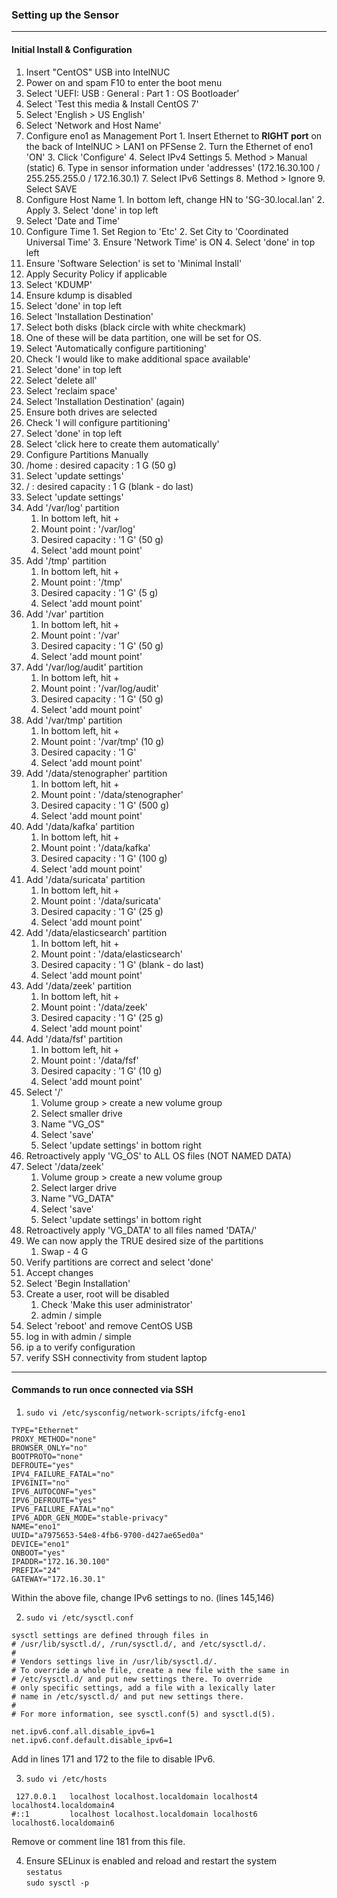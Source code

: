 ### Setting up the Sensor
---
#### Initial Install & Configuration
1. Insert "CentOS" USB into IntelNUC
2. Power on and spam F10 to enter the boot menu
3. Select 'UEFI: USB : General : Part 1 : OS Bootloader'
4. Select 'Test this media & Install CentOS 7'
5. Select 'English > US English'
6. Select 'Network and Host Name'
  1.  Configure eno1 as Management Port
    1. Insert Ethernet to **RIGHT port** on the back of IntelNUC > LAN1 on PFSense
    2. Turn the Ethernet of eno1 'ON'
    3. Click 'Configure'
    4. Select IPv4 Settings
    5. Method > Manual (static)
    6. Type in sensor information under 'addresses' (172.16.30.100 / 255.255.255.0 / 172.16.30.1)
    7. Select IPv6 Settings
    8. Method > Ignore
    9. Select SAVE
  2. Configure Host Name
    1. In bottom left, change HN to 'SG-30.local.lan'
    2. Apply
    3. Select 'done' in top left
7. Select 'Date and Time'
  1. Configure Time
    1. Set Region to 'Etc'
    2. Set City to 'Coordinated Universal Time'
    3. Ensure 'Network Time' is ON
    4. Select 'done' in top left
8. Ensure 'Software Selection' is set to 'Minimal Install'
9. Apply Security Policy if applicable
10. Select 'KDUMP'  
  1. Ensure kdump is disabled
  2. Select 'done' in top left
11. Select 'Installation Destination'
  1. Select both disks (black circle with white checkmark)
  2. One of these will be data partition, one will be set for OS.
  3. Select 'Automatically configure partitioning'
  4. Check 'I would like to make additional space available'
  5. Select 'done' in top left
  6. Select 'delete all'
  7. Select 'reclaim space'
12. Select 'Installation Destination' (again)
  1. Ensure both drives are selected
  2. Check 'I will configure partitioning'
  3. Select 'done' in top left
  4. Select 'click here to create them automatically'
13. Configure Partitions Manually
  1. /home : desired capacity : 1 G       (50 g)
  2. Select 'update settings'
  3. / : desired capacity : 1 G           (blank - do last)
  4. Select 'update settings'
  5. Add '/var/log' partition
      1. In bottom left, hit +
      2. Mount point : '/var/log'
      3. Desired capacity : '1 G'         (50 g)
      4. Select 'add mount point'
  6. Add '/tmp' partition
      1. In bottom left, hit +
      2. Mount point : '/tmp'
      3. Desired capacity : '1 G'         (5 g)
      4. Select 'add mount point'
  7. Add '/var' partition
      1. In bottom left, hit +
      2. Mount point : '/var'
      3. Desired capacity : '1 G'         (50 g)
      4. Select 'add mount point'
  8. Add '/var/log/audit' partition
      1. In bottom left, hit +
      2. Mount point : '/var/log/audit'
      3. Desired capacity : '1 G'         (50 g)
      4. Select 'add mount point'
  9. Add '/var/tmp' partition
      1. In bottom left, hit +
      2. Mount point : '/var/tmp'         (10 g)
      3. Desired capacity : '1 G'
      4. Select 'add mount point'
  10. Add '/data/stenographer' partition
        1. In bottom left, hit +
        2. Mount point : '/data/stenographer'
        3. Desired capacity : '1 G'       (500 g)
        4. Select 'add mount point'
  11. Add '/data/kafka' partition
        1. In bottom left, hit +
        2. Mount point : '/data/kafka'
        3. Desired capacity : '1 G'       (100 g)
        4. Select 'add mount point'
  12. Add '/data/suricata' partition
        1. In bottom left, hit +
        2. Mount point : '/data/suricata'
        3. Desired capacity : '1 G'       (25 g)
        4. Select 'add mount point'
  13. Add '/data/elasticsearch' partition
        1. In bottom left, hit +
        2. Mount point : '/data/elasticsearch'
        3. Desired capacity : '1 G'       (blank - do last)
        4. Select 'add mount point'
  14. Add '/data/zeek' partition
        1. In bottom left, hit +
        2. Mount point : '/data/zeek'
        3. Desired capacity : '1 G'       (25 g)
        4. Select 'add mount point'
  15. Add '/data/fsf' partition
        1. In bottom left, hit +
        2. Mount point : '/data/fsf'
        3. Desired capacity : '1 G'       (10 g)
        4. Select 'add mount point'
  16. Select '/'
        1. Volume group > create a new volume group
        2. Select smaller drive
        3. Name "VG_OS"
        4. Select 'save'
        5. Select 'update settings' in bottom right
  17. Retroactively apply 'VG_OS' to ALL OS files (NOT NAMED DATA)
  18. Select '/data/zeek'
        1. Volume group > create a new volume group
        2. Select larger drive
        3. Name "VG_DATA"
        4. Select 'save'
        5. Select 'update settings' in bottom right
  19. Retroactively apply 'VG_DATA' to all files named 'DATA/'
  20. We can now apply the TRUE desired size of the partitions
        1. Swap - 4 G
  21. Verify partitions are correct and select 'done'
  22. Accept changes
14. Select 'Begin Installation'
  1. Create a user, root will be disabled
      1. Check 'Make this user administrator'
      2.  admin / simple
15. Select 'reboot' and remove CentOS USB
16. log in with admin / simple
17. ip a to verify configuration
18. verify SSH connectivity from student laptop
---
#### Commands to run once connected via SSH
1. `sudo vi /etc/sysconfig/network-scripts/ifcfg-eno1`
```
TYPE="Ethernet"
PROXY_METHOD="none"
BROWSER_ONLY="no"
BOOTPROTO="none"
DEFROUTE="yes"
IPV4_FAILURE_FATAL="no"
IPV6INIT="no"
IPV6_AUTOCONF="yes"
IPV6_DEFROUTE="yes"
IPV6_FAILURE_FATAL="no"
IPV6_ADDR_GEN_MODE="stable-privacy"
NAME="eno1"
UUID="a7975653-54e8-4fb6-9700-d427ae65ed0a"
DEVICE="eno1"
ONBOOT="yes"
IPADDR="172.16.30.100"
PREFIX="24"
GATEWAY="172.16.30.1"                                                    
```
Within the above file, change IPv6 settings to no. (lines 145,146)

2.  `sudo vi /etc/sysctl.conf`
```
sysctl settings are defined through files in
# /usr/lib/sysctl.d/, /run/sysctl.d/, and /etc/sysctl.d/.
#
# Vendors settings live in /usr/lib/sysctl.d/.
# To override a whole file, create a new file with the same in
# /etc/sysctl.d/ and put new settings there. To override
# only specific settings, add a file with a lexically later
# name in /etc/sysctl.d/ and put new settings there.
#
# For more information, see sysctl.conf(5) and sysctl.d(5).
```
```
net.ipv6.conf.all.disable_ipv6=1
net.ipv6.conf.default.disable_ipv6=1
```
Add in lines 171 and 172 to the file to disable IPv6.

3. `sudo vi /etc/hosts`
```
 127.0.0.1   localhost localhost.localdomain localhost4 localhost4.localdomain4
#::1         localhost localhost.localdomain localhost6 localhost6.localdomain6
```
Remove or comment line 181 from this file.

4. Ensure SELinux is enabled and reload and restart the system  
`sestatus`  
`sudo sysctl -p`
